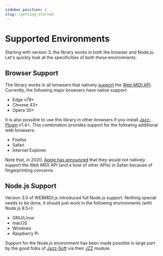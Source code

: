 ```yaml
---
sidebar_position: 1
slug: /getting-started
---
```


# Supported Environments

Starting with version 3, the library works in both the browser and Node.js. Let's quickly look at 
the specificities of both these environments.

## Browser Support

The library works in all browsers that natively [support](https://caniuse.com/midi) the
[Web MIDI API](https://webaudio.github.io/web-midi-api/). Currently, the following major browsers
have native support:

* Edge v79+
* Chrome 43+
* Opera 30+

It is also possible to use this library in other browsers if you install
[Jazz-Plugin](https://jazz-soft.net/download/Jazz-Plugin/) v1.4+. This combination provides
support for the following additional web browsers:

* Firefox
* Safari
* Internet Explorer

Note that, in 2020, [Apple has announced](https://webkit.org/tracking-prevention/) that they would
not natively support the Web MIDI API (and a host of other APIs) in Safari because of fingerprinting
concerns.

## Node.js Support

Version 3.0 of WEBMIDI.js introduced full Node.js support. Nothing special needs to be done, it
should just work in the following environments (with Node.js 8.5+):

* GNU/Linux
* macOS
* Windows
* Raspberry Pi

Support for the Node.js environment has been made possible in large part by the good folks of
[Jazz-Soft](https://jazz-soft.net/) via their [JZZ](https://www.npmjs.com/package/jzz) module.
